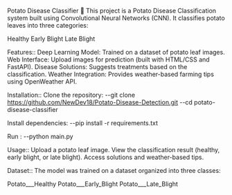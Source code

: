 Potato Disease Classifier 🌱
This project is a Potato Disease Classification system built using Convolutional Neural Networks (CNN). It classifies potato leaves into three categories:

Healthy
Early Blight
Late Blight

Features::
Deep Learning Model: Trained on a dataset of potato leaf images.
Web Interface: Upload images for prediction (built with HTML/CSS and FastAPI).
Disease Solutions: Suggests treatments based on the classification.
Weather Integration: Provides weather-based farming tips using OpenWeather API.

Installation::
Clone the repository:
--git clone https://github.com/NewDev18/Potato-Disease-Detection.git
--cd potato-disease-classifier

Install dependencies:
--pip install -r requirements.txt

Run :
--python main.py

Usage::
Upload a potato leaf image.
View the classification result (healthy, early blight, or late blight).
Access solutions and weather-based tips.

Dataset::
The model was trained on a dataset organized into three classes:

Potato___Healthy
Potato___Early_Blight
Potato___Late_Blight
